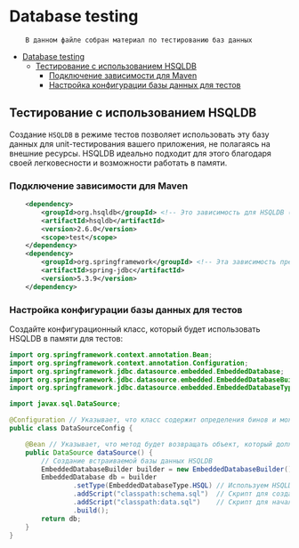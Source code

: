 # Database testing

```palntext
    В данном файле собран материал по тестированию баз данных
```

- [Database testing](#database-testing)
  - [Тестирование с использованием HSQLDB](#тестирование-с-использованием-hsqldb)
    - [Подключение зависимости для Maven](#подключение-зависимости-для-maven)
    - [Настройка конфигурации базы данных для тестов](#настройка-конфигурации-базы-данных-для-тестов)

## Тестирование с использованием HSQLDB

Создание `HSQLDB` в режиме тестов позволяет использовать эту базу данных для unit-тестирования вашего приложения, не полагаясь на внешние ресурсы. HSQLDB идеально подходит для этого благодаря своей легковесности и возможности работать в памяти.

### Подключение зависимости для Maven

```xml
    <dependency>
        <groupId>org.hsqldb</groupId> <!-- Это зависимость для HSQLDB (HyperSQL Database), легковесной реляционной базы данных на основе Java. Она используется для создания в памяти баз данных, что идеально подходит для тестирования -->
        <artifactId>hsqldb</artifactId>
        <version>2.6.0</version>
        <scope>test</scope>
    </dependency>
    <dependency>
        <groupId>org.springframework</groupId> <!-- Эта зависимость предоставляет поддержку JDBC в Spring Framework, упрощая работу с JDBC через такие классы, как JdbcTemplate и NamedParameterJdbcTemplate. Она позволяет легче взаимодействовать с реляционными базами данных -->
        <artifactId>spring-jdbc</artifactId>
        <version>5.3.9</version>
    </dependency>
```

### Настройка конфигурации базы данных для тестов

Создайте конфигурационный класс, который будет использовать HSQLDB в памяти для тестов:

```java
import org.springframework.context.annotation.Bean;
import org.springframework.context.annotation.Configuration;
import org.springframework.jdbc.datasource.embedded.EmbeddedDatabase;
import org.springframework.jdbc.datasource.embedded.EmbeddedDatabaseBuilder;
import org.springframework.jdbc.datasource.embedded.EmbeddedDatabaseType;

import javax.sql.DataSource;

@Configuration // Указывает, что класс содержит определения бинов и может быть использован контейнером Spring IoC (Inversion of Control) для генерации бинов на основе этих определений. Это эквивалент XML-конфигурации в Spring, но в виде Java-кода. 
public class DataSourceConfig {

    @Bean // Указывает, что метод будет возвращать объект, который должен быть зарегистрирован в контексте Spring в качестве бина
    public DataSource dataSource() {
        // Создание встраиваемой базы данных HSQLDB
        EmbeddedDatabaseBuilder builder = new EmbeddedDatabaseBuilder();
        EmbeddedDatabase db = builder
                .setType(EmbeddedDatabaseType.HSQL) // Используем HSQLDB
                .addScript("classpath:schema.sql")  // Скрипт для создания схемы
                .addScript("classpath:data.sql")    // Скрипт для начального заполнения данными
                .build();
        return db;
    }
}
```
